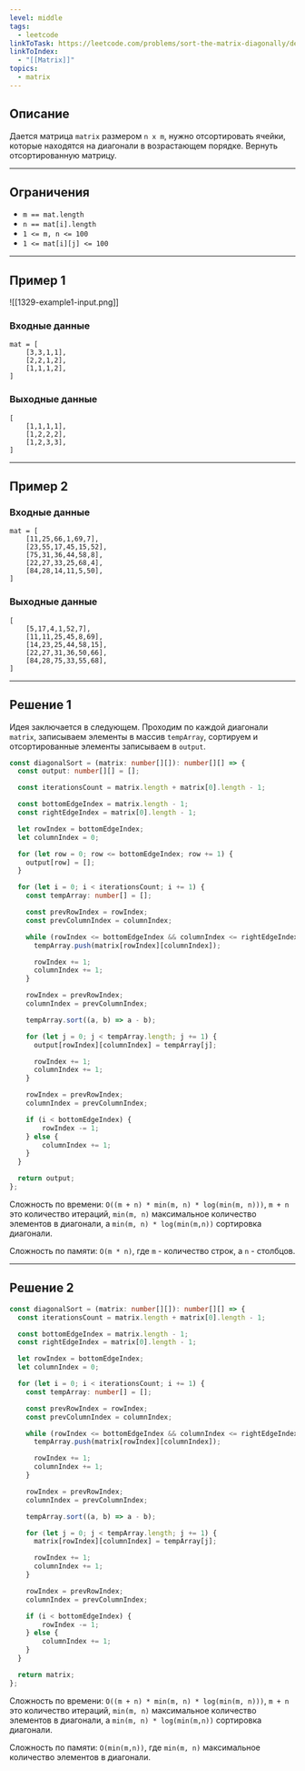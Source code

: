 ```yaml
---
level: middle
tags:
  - leetcode
linkToTask: https://leetcode.com/problems/sort-the-matrix-diagonally/description/
linkToIndex:
  - "[[Matrix]]"
topics:
  - matrix
---
```

## Описание

Дается матрица `matrix` размером `n x m`, нужно отсортировать ячейки, которые находятся на диагонали в возрастающем порядке. Вернуть отсортированную матрицу.

---
## Ограничения

- `m == mat.length`
- `n == mat[i].length`
- `1 <= m, n <= 100`
- `1 <= mat[i][j] <= 100`

---
## Пример 1

![[1329-example1-input.png]]
### Входные данные

```
mat = [
	[3,3,1,1],
	[2,2,1,2],
	[1,1,1,2],
]
```
### Выходные данные

```
[
	[1,1,1,1],
	[1,2,2,2],
	[1,2,3,3],
]
```

---
## Пример 2

### Входные данные

```
mat = [
	[11,25,66,1,69,7],
	[23,55,17,45,15,52],
	[75,31,36,44,58,8],
	[22,27,33,25,68,4],
	[84,28,14,11,5,50],
]
```
### Выходные данные

```
[
	[5,17,4,1,52,7],
	[11,11,25,45,8,69],
	[14,23,25,44,58,15],
	[22,27,31,36,50,66],
	[84,28,75,33,55,68],
]
```

---


## Решение 1

Идея заключается в следующем. Проходим по каждой диагонали `matrix`, записываем элементы в массив `tempArray`, сортируем и отсортированные элементы записываем в `output`.

```typescript
const diagonalSort = (matrix: number[][]): number[][] => {
  const output: number[][] = [];

  const iterationsCount = matrix.length + matrix[0].length - 1;

  const bottomEdgeIndex = matrix.length - 1;
  const rightEdgeIndex = matrix[0].length - 1;

  let rowIndex = bottomEdgeIndex;
  let columnIndex = 0;

  for (let row = 0; row <= bottomEdgeIndex; row += 1) {
    output[row] = [];
  }

  for (let i = 0; i < iterationsCount; i += 1) {
    const tempArray: number[] = [];

    const prevRowIndex = rowIndex;
    const prevColumnIndex = columnIndex;

    while (rowIndex <= bottomEdgeIndex && columnIndex <= rightEdgeIndex) {
      tempArray.push(matrix[rowIndex][columnIndex]);

      rowIndex += 1;
      columnIndex += 1;
    }

    rowIndex = prevRowIndex;
    columnIndex = prevColumnIndex;

    tempArray.sort((a, b) => a - b);

    for (let j = 0; j < tempArray.length; j += 1) {
      output[rowIndex][columnIndex] = tempArray[j];

      rowIndex += 1;
      columnIndex += 1;
    }

    rowIndex = prevRowIndex;
    columnIndex = prevColumnIndex;

    if (i < bottomEdgeIndex) {
        rowIndex -= 1;
    } else {
        columnIndex += 1;
    }
  }

  return output;
};
```

Сложность по времени: `O((m + n) * min(m, n) * log(min(m, n)))`, `m + n` это количество итераций, `min(m, n)` максимальное количество элементов в диагонали, а `min(m, n) * log(min(m,n))` сортировка диагонали.

Сложность по памяти: `O(m * n)`, где `m` - количество строк, а `n` - столбцов.

---
## Решение 2

```typescript
const diagonalSort = (matrix: number[][]): number[][] => {
  const iterationsCount = matrix.length + matrix[0].length - 1;

  const bottomEdgeIndex = matrix.length - 1;
  const rightEdgeIndex = matrix[0].length - 1;

  let rowIndex = bottomEdgeIndex;
  let columnIndex = 0;

  for (let i = 0; i < iterationsCount; i += 1) {
    const tempArray: number[] = [];

    const prevRowIndex = rowIndex;
    const prevColumnIndex = columnIndex;

    while (rowIndex <= bottomEdgeIndex && columnIndex <= rightEdgeIndex) {
      tempArray.push(matrix[rowIndex][columnIndex]);

      rowIndex += 1;
      columnIndex += 1;
    }

    rowIndex = prevRowIndex;
    columnIndex = prevColumnIndex;

    tempArray.sort((a, b) => a - b);

    for (let j = 0; j < tempArray.length; j += 1) {
      matrix[rowIndex][columnIndex] = tempArray[j];

      rowIndex += 1;
      columnIndex += 1;
    }

    rowIndex = prevRowIndex;
    columnIndex = prevColumnIndex;

    if (i < bottomEdgeIndex) {
        rowIndex -= 1;
    } else {
        columnIndex += 1;
    }
  }

  return matrix;
};
```

Сложность по времени: `O((m + n) * min(m, n) * log(min(m, n)))`, `m + n` это количество итераций, `min(m, n)` максимальное количество элементов в диагонали, а `min(m, n) * log(min(m,n))` сортировка диагонали.

Сложность по памяти: `O(min(m,n))`, где `min(m, n)` максимальное количество элементов в диагонали.